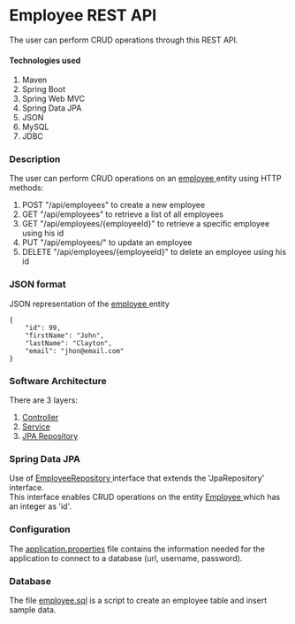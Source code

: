 #  Employee REST API

The user can perform CRUD operations through this REST API.

#### Technologies used

1. Maven
2. Spring Boot
3. Spring Web MVC
3. Spring Data JPA
3. JSON
6. MySQL
7. JDBC


### Description

The user can perform CRUD operations on an 
<a href="src/main/java/com/spencer/forrest/employeerestapi/entity/Employee.java">
employee
</a> entity using HTTP methods:
1. POST "/api/employees" to create a new employee 
2. GET "/api/employees" to retrieve a list of all employees
3. GET "/api/employees/{employeeId}" to retrieve a specific employee using his id
4. PUT "/api/employees/" to update an employee
5. DELETE "/api/employees/{employeeId}" to delete an employee using his id

### JSON format

JSON representation of the 
<a href="src/main/java/com/spencer/forrest/employeerestapi/entity/Employee.java">
employee
</a> entity
```
{
    "id": 99,
    "firstName": "John",
    "lastName": "Clayton",
    "email": "jhon@email.com"
}
```

### Software Architecture

There are 3 layers:
1. <a href="src/main/java/com/spencer/forrest/employeerestapi/controller">Controller</a>
2. <a href="src/main/java/com/spencer/forrest/employeerestapi/service">Service</a>
3. <a href="src/main/java/com/spencer/forrest/employeerestapi/repository">JPA Repository</a>

### Spring Data JPA

Use of 
<a href="src/main/java/com/spencer/forrest/employeerestapi/repository/EmployeeRepository.java">
EmployeeRepository
</a> interface that extends the 'JpaRepository' interface.<br/>
This interface enables CRUD operations on the entity 
<a href="src/main/java/com/spencer/forrest/employeerestapi/entity/Employee.java">
Employee
</a> which has an integer as 'id'.

### Configuration

The <a href="src/main/resources/application.properties">application.properties</a> file contains the information needed 
for the application to connect to a database (url, username, password).

### Database

The file <a href="sql/employee.sql">employee.sql<a/> is a script to create an employee table and insert sample data.



